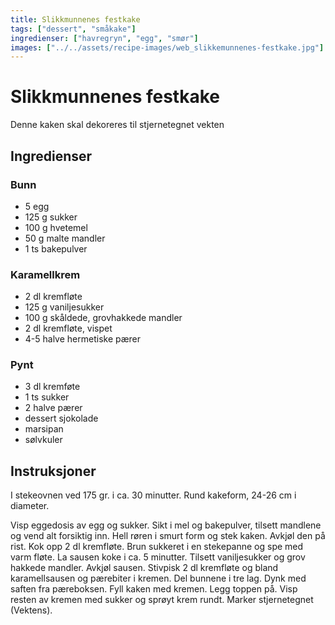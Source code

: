```yaml
---
title: Slikkmunnenes festkake
tags: ["dessert", "småkake"]
ingredienser: ["havregryn", "egg", "smør"]
images: ["../../assets/recipe-images/web_slikkemunnenes-festkake.jpg"]
---
```


# Slikkmunnenes festkake

Denne kaken skal dekoreres til stjernetegnet vekten

## Ingredienser

### Bunn

- 5 egg
- 125 g sukker
- 100 g hvetemel
- 50 g malte mandler
- 1 ts bakepulver

### Karamellkrem

- 2 dl kremfløte
- 125 g vaniljesukker
- 100 g skåldede, grovhakkede mandler
- 2 dl kremfløte, vispet
- 4-5 halve hermetiske pærer

### Pynt

- 3 dl kremføte
- 1 ts sukker
- 2 halve pærer
- dessert sjokolade
- marsipan
- sølvkuler

## Instruksjoner

I stekeovnen ved 175 gr. i ca. 30 minutter. Rund kakeform, 24-26 cm i diameter.

Visp eggedosis av egg og sukker. Sikt i mel og bakepulver, tilsett mandlene og vend alt forsiktig inn. Hell røren i smurt form og stek kaken. Avkjøl den på rist. Kok opp 2 dl kremfløte. Brun sukkeret i en stekepanne og spe med varm fløte. La sausen koke i ca. 5 minutter. Tilsett vaniljesukker og grov hakkede mandler. Avkjøl sausen. Stivpisk 2 dl kremfløte og bland karamellsausen og pærebiter i kremen. Del bunnene i tre lag. Dynk med saften fra pæreboksen. Fyll kaken med kremen. Legg toppen på. Visp resten av kremen med sukker og sprøyt krem rundt. Marker stjernetegnet (Vektens).
